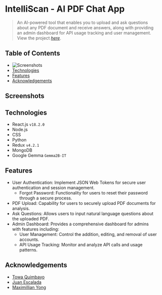 # IntelliScan - AI PDF Chat App
> An AI-powered tool that enables you to upload and ask questions about any PDF document and receive answers, along with providing an admin dashboard for API usage tracking and user management.
View the project [_here_](https://intelliscan.towaquimbayo.com/).

## Table of Contents
* ![Screenshots](#screenshots)
* [Technologies](#technologies)
* [Features](#features)
* [Acknowledgements](#acknowledgements)

## Screenshots

## Technologies
- React.js `v18.2.0`
- Node.js
- CSS
- Python
- Redux `v4.2.1`
- MongoDB
- Google Gemma `Gemma2B-IT`

## Features
- User Authentication: Implement JSON Web Tokens for secure user authentication and session management.
  - Forgot Password: Functionality for users to reset their password through a secure process.
- PDF Upload: Capability for users to securely upload PDF documents for analysis.
- Ask Questions: Allows users to input natural language questions about the uploaded PDF.
- Admin Dashboard: Provides a comprehensive dashboard for admins with features including:
  - User Management: Control the addition, editing, and removal of user accounts.
  - API Usage Tracking:  Monitor and analyze API calls and usage patterns.

## Acknowledgements
* [Towa Quimbayo](https://github.com/towaquimbayo)
* [Juan Escalada](https://github.com/jescalada/)
* [Maximillian Yong](https://github.com/MaximillianYong)
